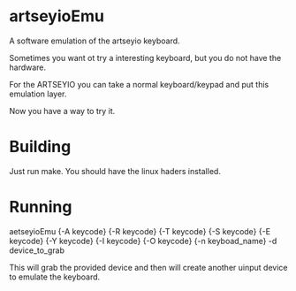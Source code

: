 # artseyioEmu
A software emulation of the artseyio keyboard.

Sometimes you want ot try a interesting keyboard, but you do not have the hardware.

For the ARTSEYIO you can take a normal keyboard/keypad and put this emulation layer.

Now you have a way to try it.

# Building

Just run make. You should have the linux haders installed.

# Running

aetseyioEmu {-A keycode} {-R keycode} {-T keycode} {-S keycode} {-E keycode} {-Y keycode} {-I keycode} {-O keycode} {-n keyboad_name} -d device_to_grab

This will grab the provided device and then will create another uinput device to emulate the keyboard.
